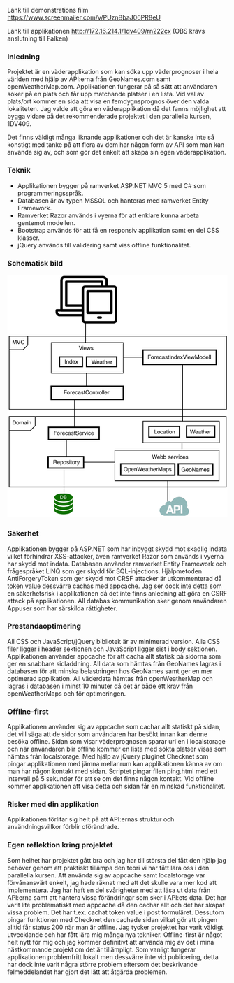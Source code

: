 Länk till demonstrations film https://www.screenmailer.com/v/PUznBbaJ06PR8eU

Länk till applikationen http://172.16.214.1/1dv409/rn222cx (OBS krävs anslutning till Falken)

### Inledning

Projektet är en väderapplikation som kan söka upp väderprognoser i hela världen med hjälp av API:erna från GeoNames.com samt openWeatherMap.com.
Applikationen fungerar på så sätt att användaren söker på en plats och får upp matchande platser i en lista. Vid val av plats/ort kommer en sida att visa en femdygnsprognos över den valda lokaliteten.
Jag valde att göra en väderapplikation då det fanns möjlighet att bygga vidare på det rekommenderade projektet i den parallella kursen, 1DV409.

Det finns väldigt många liknande applikationer och det är kanske inte så konstigt med tanke på att flera av dem har någon form av API som man kan använda sig av, och som gör det enkelt att skapa sin egen väderapplikation. 

### Teknik

* Applikationen bygger på ramverket ASP.NET MVC 5 med C# som programmeringsspråk. 
* Databasen är av typen MSSQL och hanteras med ramverket Entity Framework.
* Ramverket Razor används i vyerna för att enklare kunna arbeta gentemot modellen.
* Bootstrap används för att få en responsiv applikation samt en del CSS klasser.
* jQuery används till validering samt viss offline funktionalitet.


### Schematisk bild

![Schematisk bild](SchematiskBild.png)

### Säkerhet

Applikationen bygger på ASP.NET som har inbyggt skydd mot skadlig indata vilket förhindrar XSS-attacker, även ramverket Razor som används i vyerna har skydd mot indata. 
Databasen använder ramverket Entity Framework och frågespråket LINQ som ger skydd för SQL-injections.
Hjälpmetoden AntiForgeryToken som ger skydd mot CRSF attacker är utkommenterad då token value dessvärre cachas med appcache.
Jag ser dock inte detta som en säkerhetsrisk i applikationen då det inte finns anledning att göra en CSRF attack på applikationen. 
All databas kommunikation sker genom användaren Appuser som har särskilda rättigheter.

### Prestandaoptimering

All CSS och JavaScript/jQuery bibliotek är av minimerad version. Alla CSS filer ligger i header sektionen och JavaScript ligger sist i body sektionen. Applikationen använder appcache för att cacha allt statisk på sidorna som ger en snabbare sidladdning.
All data som hämtas från GeoNames lagras i databasen för att minska belastningen hos GeoNames samt ger en mer optimerad applikation.
All väderdata hämtas från openWeatherMap och lagras i databasen i minst 10 minuter då det är både ett krav från openWeatherMaps och för optimeringen.

### Offline-first

Applikationen använder sig av appcache som cachar allt statiskt på sidan, det vill säga att de sidor som användaren har besökt innan kan denne besöka offline. Sidan som visar väderprognosen sparar url'en i localstorage och när användaren blir offline kommer en lista med sökta platser visas som hämtas från localstorage.
Med hjälp av jQuery pluginet Checknet som pingar applikationen med jämna mellanrum kan applikationen känna av om man har någon kontakt med sidan. Scriptet pingar filen ping.html med ett intervall på 5 sekunder för att se om det finns någon kontakt. Vid offline kommer applikationen att visa detta och sidan får en minskad funktionalitet.

### Risker med din applikation

Applikationen förlitar sig helt på att API:ernas struktur och användningsvillkor förblir oförändrade.

### Egen reflektion kring projektet

Som helhet har projektet gått bra och jag har till största del fått den hjälp jag behöver genom att praktiskt tillämpa den teori vi har fått lära oss i den parallella kursen.
Att använda sig av appcache samt localstorage var förvånansvärt enkelt, jag hade räknat med att det skulle vara mer kod att implementera.
Jag har haft en del svårigheter med att läsa ut data från API:erna samt att hantera vissa förändringar som sker i API:ets data. Det har varit lite problematiskt med appcache då den cachar allt och det har skapat vissa problem. Det har t.ex. cachat token value i post formuläret. Dessutom pingar funktionen med Checknet den  cachade sidan vilket gör att pingen alltid får status 200 när man är offline. 
Jag tycker projektet har varit väldigt utvecklande och har fått lära mig många nya tekniker. 
Offline-first är något helt nytt för mig och jag kommer definitivt att använda mig av det i mina nästkommande projekt om det är tillämpligt. 
Som vanligt fungerar applikationen problemfritt lokalt men dessvärre inte vid publicering, detta har dock inte varit några större problem eftersom det beskrivande felmeddelandet har gjort det lätt att åtgärda problemen.
